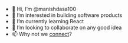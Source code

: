 - 👋 Hi, I’m @manishdasa100
- 👀 I’m interested in building software products
- 🌱 I’m currently learning React 
- 💞️ I’m looking to collaborate on any good idea
- 📫 Why not we [connect](https://www.linkedin.com/in/manish-das-6a7360191/)? 

<!---
manishdasa100/manishdasa100 is a ✨ special ✨ repository because its `README.md` (this file) appears on your GitHub profile.
You can click the Preview link to take a look at your changes.
--->
